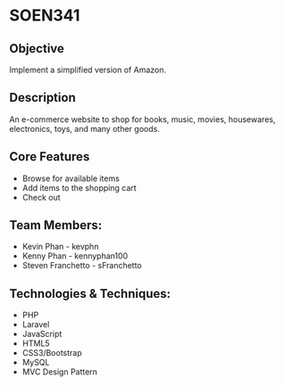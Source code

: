 # SOEN341

## Objective
Implement a simplified version of Amazon.

## Description
An e-commerce website to shop for books, music, movies, housewares, electronics, toys, and many other goods.

## Core Features
* Browse for available items
* Add items to the shopping cart
* Check out

## Team Members:
* Kevin Phan - kevphn
* Kenny Phan - kennyphan100
* Steven Franchetto - sFranchetto

## Technologies & Techniques: 
* PHP
* Laravel
* JavaScript
* HTML5
* CSS3/Bootstrap
* MySQL
* MVC Design Pattern
